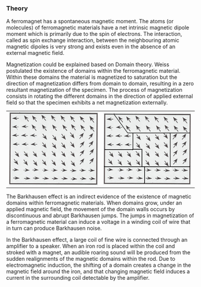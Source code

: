 ### Theory 

A ferromagnet has a spontaneous magnetic moment. The atoms (or molecules) of ferromagnetic materials have a net intrinsic magnetic dipole moment which is primarily due to the spin of electrons. The interaction, called as spin exchange interaction, between the neighbouring atomic magnetic dipoles is very strong and exists even in the absence of an external magnetic field.
 
Magnetization could be explained based on Domain theory. Weiss postulated the existence of domains within the ferromagnetic material. Within these domains the material is magnetized to saturation but the direction of magnetization differs from domain to domain, resulting in a zero resultant magnetization of the specimen. The process of magnetization consists in rotating the different domains in the direction of applied external field so that the specimen exhibits a net magnetization externally.

<table>
  <tr>
    <td align="center"><img src="./images/figure1.jpg" width="300"></td>
    <td align="center"><img src="./images/figure2.jpg" width="300"></td>
  </tr>
</table>

The Barkhausen effect is an indirect evidence of the existence of magnetic domains within ferromagnetic materials. When domains grow, under an applied magnetic field, the movement of the domain walls occurs by discontinuous and abrupt Barkhausen jumps. The jumps in magnetization of a ferromagnetic material can induce a voltage in a winding coil of wire that in turn can produce Barkhausen noise.
 
In the Barkhausen effect, a large coil of fine wire is connected through an amplifier to a speaker. When an iron rod is placed within the coil and stroked with a magnet, an audible roaring sound will be produced from the sudden realignments of the magnetic domains within the rod. Due to electromagnetic induction, the shifting of a domain creates a change in the magnetic field around the iron, and that changing magnetic field induces a current in the surrounding coil detectable by the amplifier.
